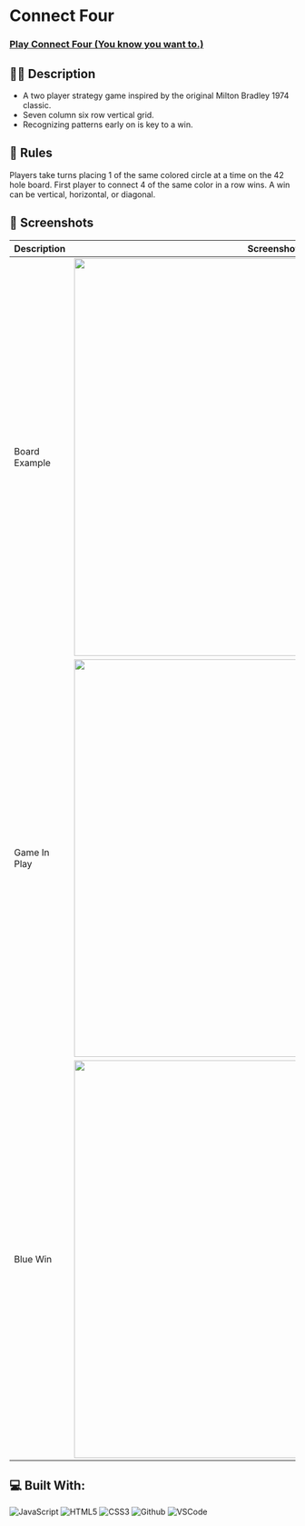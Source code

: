 # Connect Four

### [Play Connect Four (You know you want to.)](https://aaguilarvf39.github.io/Connect-Four/)

## :memo::pencil: Description
* A two player strategy game inspired by the original Milton Bradley 1974 classic.
* Seven column six row vertical grid.
* Recognizing patterns early on is key to a win.

## 	:scroll: Rules
Players take turns placing 1 of the same colored circle at a time on the 42 hole board. First player to connect 4 of the same color in a row wins. A win can be vertical, horizontal, or diagonal.

## :camera_flash: Screenshots
| Description | Screenshot |
|------------ | ------------|
| Board Example | <img src="https://i.imgur.com/r7vvT4W.jpg" width="700"> |
| Game In Play | <img src="https://i.imgur.com/hDnXOTh.jpg" width="700"> |
| Blue Win | <img src="https://i.imgur.com/Isiec4E.jpg" width="700"> |

## :computer: Built With:
![JavaScript](https://img.shields.io/badge/-JavaScript-333?style=flat&logo=javascript) 
![HTML5](https://img.shields.io/badge/-HTML5-333?style=flat&logo=html5)
![CSS3](https://img.shields.io/badge/-CSS-333?style=flat&logo=css3)
![Github](https://img.shields.io/badge/-GitHub-333?style=flat&logo=github)
![VSCode](https://img.shields.io/badge/-VS_Code-333?style=flat&logo=visualstudio)
